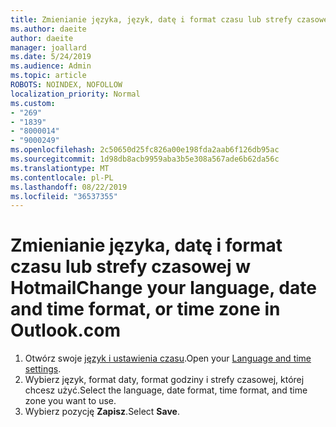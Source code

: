 ```yaml
---
title: Zmienianie języka, język, datę i format czasu lub strefy czasowej w Hotmail
ms.author: daeite
author: daeite
manager: joallard
ms.date: 5/24/2019
ms.audience: Admin
ms.topic: article
ROBOTS: NOINDEX, NOFOLLOW
localization_priority: Normal
ms.custom:
- "269"
- "1839"
- "8000014"
- "9000249"
ms.openlocfilehash: 2c50650d25fc826a00e198fda2aab6f126db95ac
ms.sourcegitcommit: 1d98db8acb9959aba3b5e308a567ade6b62da56c
ms.translationtype: MT
ms.contentlocale: pl-PL
ms.lasthandoff: 08/22/2019
ms.locfileid: "36537355"
---
```

# <a name="change-your-language-date-and-time-format-or-time-zone-in-outlookcom"></a><span data-ttu-id="6e495-102">Zmienianie języka, datę i format czasu lub strefy czasowej w Hotmail</span><span class="sxs-lookup"><span data-stu-id="6e495-102">Change your language, date and time format, or time zone in Outlook.com</span></span>

1. <span data-ttu-id="6e495-103">Otwórz swoje [język i ustawienia czasu](https://go.microsoft.com/fwlink/?linkid=2085505).</span><span class="sxs-lookup"><span data-stu-id="6e495-103">Open your [Language and time settings](https://go.microsoft.com/fwlink/?linkid=2085505).</span></span>
1. <span data-ttu-id="6e495-104">Wybierz język, format daty, format godziny i strefy czasowej, której chcesz użyć.</span><span class="sxs-lookup"><span data-stu-id="6e495-104">Select the language, date format, time format, and time zone you want to use.</span></span>
1. <span data-ttu-id="6e495-105">Wybierz pozycję **Zapisz**.</span><span class="sxs-lookup"><span data-stu-id="6e495-105">Select **Save**.</span></span>